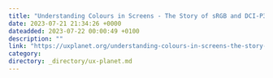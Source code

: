 ```yaml
---
title: "Understanding Colours in Screens - The Story of sRGB and DCI-P3 Colour Profiles"
date: 2023-07-21 21:34:26 +0000
dateadded: 2023-07-22 00:00:49 +0100
description: ""
link: "https://uxplanet.org/understanding-colours-in-screens-the-story-of-srgb-and-dci-p3-colour-profiles-2109485f7cfe?source=rss----819cc2aaeee0---4"
category:
directory: _directory/ux-planet.md
---
```

